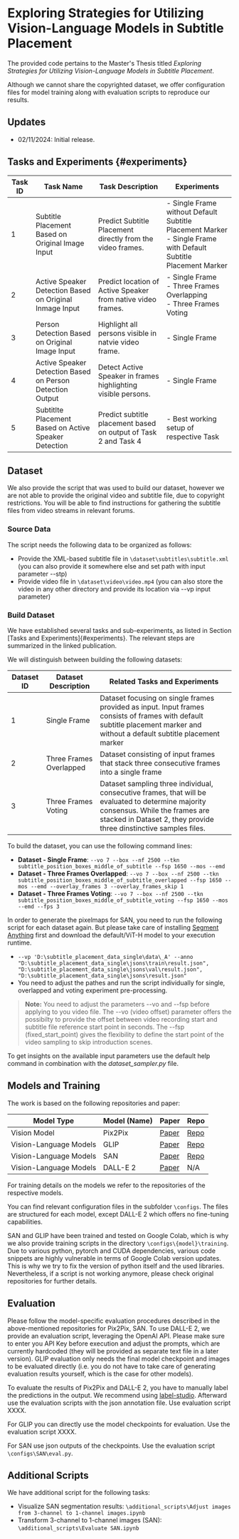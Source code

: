 # Exploring Strategies for Utilizing Vision-Language Models in Subtitle Placement

The provided code pertains to the Master's Thesis titled _Exploring Strategies for Utilizing Vision-Language Models in 
Subtitle Placement_. 

Although we cannot share the copyrighted dataset, we offer configuration files for model training along with evaluation 
scripts to reproduce our results. 

## Updates 
- 02/11/2024: Initial release.

## Tasks and Experiments {#experiments}
| Task ID | Task Name | Task Description | Experiments                                                                                                         |
|---------|-----------|------------------|---------------------------------------------------------------------------------------------------------------------|
| 1 | Subtitle Placement Based on Original Image Input | Predict Subtitle Placement directly from the video frames.| - Single Frame without Default Subtitle Placement Marker<br/> - Single Frame with Default Subtitle Placement Marker |
| 2 | Active Speaker Detection Based on Original Inmage Input | Predict location of Active Speaker from native video frames. | - Single Frame <br/>- Three Frames Overlapping<br/>- Three Frames Voting                                            |
| 3 | Person Detection Based on Original Image Input | Highlight all persons visible in natvie video frame. | - Single Frame                                                                                                      |
| 4 | Active Speaker Detection Based on Person Detection Output | Detect Active Speaker in frames highlighting visible persons. | - Single Frame                                                                                                      |
| 5 | Subtitlte Placement Based on Active Speaker Detection | Predict subtitle placement based on output of Task 2 and Task 4 | - Best working setup of respective Task                                                                             |

## Dataset
We also provide the script that was used to build our dataset, however we are not able to provide the original video 
and subtitle file, due to copyright restrictions.
You will be able to find instructions for gathering the subtitle files from video streams in relevant forums.

### Source Data
The script needs the following data to be organized as follows:
- Provide the XML-based subtitle file in ``\dataset\subtitles\subtitle.xml`` (you can also provide it somewhere else 
and set path with input parameter --stp)
- Provide video file in ``\dataset\video\video.mp4`` (you can also store the video in any other directory and provide 
its location via --vp input parameter)

### Build Dataset
We have established several tasks and sub-experiments, as listed in Section [Tasks and Experiments]{#experiments}. 
The relevant steps are summarized in the linked publication. 

We will distinguish between building the following datasets:

| Dataset ID | Dataset Description | Related Tasks and Experiments |
|------------|---------------------|-------------------------------|
| 1          | Single Frame | Dataset focusing on single frames provided as input. Input frames consists of frames with default subtitle placement marker and without a default subtitle placement marker | All single frame experiments |
| 2          | Three Frames Overlapped | Dataset consisting of input frames that stack three consecutive frames into a single frame | All three frames overlapped experiments |
| 3          | Three Frames Voting | Dataset sampling three individual, consecutive frames, that will be evaluated to determine majority consensus. While the frames are stacked in Dataset 2, they provide three dinstinctive samples files. | All three frames voting experiments |

To build the dataset, you can use the following command lines:
- **Dataset - Single Frame**: ``--vo
7
--box
--nf
2500
--tkn
subtitle_position_boxes_middle_of_subtitle
--fsp
1650
--mos
--emd``
- **Dataset - Three Frames Overlapped**: ``--vo
7
--box
--nf
2500
--tkn
subtitle_position_boxes_middle_of_subtitle_overlapped
--fsp
1650
--mos
--emd
--overlay_frames
3
--overlay_frames_skip
1``
- **Dataset - Three Frames Voting**: ``--vo
7
--box
--nf
2500
--tkn
subtitle_position_boxes_middle_of_subtitle_voting
--fsp
1650
--mos
--emd
--fps
3``

In order to generate the pixelmaps for SAN, you need to run the following script for each dataset again. But please
take care of installing [Segment Anything](https://github.com/facebookresearch/segment-anything/tree/main) first and
download the default/ViT-H model to your execution runtime.
- ``--vp 'D:\subtitle_placement_data_single\data\_A' --anno "D:\subtitle_placement_data_single\jsons\train\result.json", "D:\subtitle_placement_data_single\jsons\val\result.json", "D:\subtitle_placement_data_single\jsons\result.json"``
- You need to adjust the pathes and run the script individually for single, overlapped and voting experiment pre-processing.



> **Note:** You need to adjust the parameters --vo and --fsp before applying to you video file. The --vo (video offset) 
> parameter offers the possibilty to provide the offset between video recording start and subtitle file reference start 
> point in seconds. The --fsp (fixed_start_point) gives the flexibility to define the start point of the video sampling
> to skip introduction scenes.


To get insights on the available input parameters use the default help command in combination with the 
*dataset_sampler.py* file.

## Models and Training
The work is based on the following repositories and paper:

| Model Type               | Model (Name)  | Paper                                         | Repo                                                            |
|--------------------------|---------------|-----------------------------------------------|-----------------------------------------------------------------|
| Vision Model             | Pix2Pix       | [Paper](https://arxiv.org/pdf/1611.07004.pdf) | [Repo](https://github.com/junyanz/pytorch-CycleGAN-and-pix2pix) |
| Vision-Language Models   | GLIP          | [Paper](https://arxiv.org/abs/2112.03857)     | [Repo](https://github.com/microsoft/GLIP/tree/main)             |
| Vision-Language Models   | SAN           | [Paper](https://arxiv.org/abs/2302.12242)     | [Repo](https://github.com/MendelXu/SAN/tree/main)               |
| Vision-Language Models   | DALL-E 2      | [Paper](http://arxiv.org/pdf/2204.06125.pdf)  | N/A                                                             |

For training details on the models we refer to the repositories of the respective models. 

You can find relevant configuration files in the subfolder ``\configs``. The files are structured for each model, 
except DALL-E 2 which offers no fine-tuning capabilities.

SAN and GLIP have been trained and tested on Google Colab, which is why we also provide training scripts in the 
directory ``\configs\{model}\training``.
Due to various python, pytorch and CUDA dependencies, various code snippets are highly vulnerable in terms of Google 
Colab version updates. 
This is why we try to fix the version of python itself and the used libraries. Nevertheless, if a script is not working 
anymore, please check original repositories for further details.



## Evaluation
Please follow the model-specific evaluation procedures described in the above-mentioned repositories for Pix2Pix, SAN.
To use DALL-E 2, we provide an evaluation script, leveraging the OpenAI API. Please make sure to enter you API Key
before execution and adjust the prompts, which are currently hardcoded (they will be provided as separate text file in a 
later version). GLIP evaluation only needs the final model checkpoint and images to be evaluated directly (i.e. you
do not have to take care of generating evaluation results yourself, which is the case for other models).

To evaluate the results of Pix2Pix and DALL-E 2, you have to manually label the predictions in the output. We recommend
using [label-studio](https://labelstud.io/). Afterward use the evaluation scripts with the json annotation file. Use
evaluation script XXXX.

For GLIP you can directly use the model checkpoints for evaluation. Use the evaluation script XXXX.

For SAN use json outputs of the checkpoints. Use the evaluation script ``\configs\SAN\eval.py``.


## Additional Scripts
We have additional script for the following tasks:
- Visualize SAN segmentation results: ``\additional_scripts\Adjust images from 3-channel to 1-channel images.ipynb``
- Transform 3-channel to 1-channel images (SAN): ``\additional_scripts\Evaluate SAN.ipynb``



